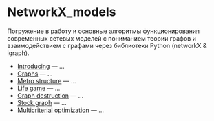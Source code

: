 # NetworkX_models

Погружение в работу и основные алгоритмы функционирования современных сетевых моделей с пониманием теории графов и взаимодействием с графами через библиотеки Python (networkX & igraph).

- [Introducing](https://github.com/Valyaevgeorgiy/NetworkX_models/tree/main/Introducing) — ...
- [Graphs](https://github.com/Valyaevgeorgiy/NetworkX_models/tree/main/networkX_graphs) — ...
- [Metro structure](https://github.com/Valyaevgeorgiy/NetworkX_models/tree/main/networkX_metro) — ...
- [Life game](https://github.com/Valyaevgeorgiy/NetworkX_models/tree/main/networkX_life_game) — ...
- [Graph destruction](https://github.com/Valyaevgeorgiy/NetworkX_models/tree/main/networkX_destruction_graph) — ...
- [Stock graph](https://github.com/Valyaevgeorgiy/NetworkX_models/tree/main/networkX_stock_graph) — ...
- [Multicriterial optimization](https://github.com/Valyaevgeorgiy/NetworkX_models/tree/main/networkX_mult_optimization) — ...
